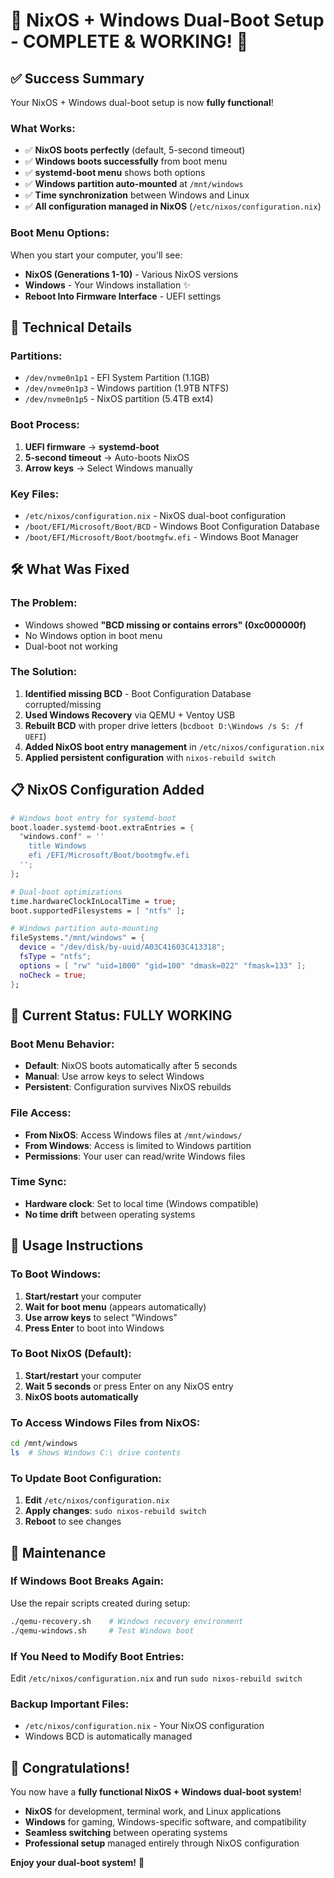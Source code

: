 # 🎉 NixOS + Windows Dual-Boot Setup - COMPLETE & WORKING! 🎉

## ✅ **Success Summary**

Your NixOS + Windows dual-boot setup is now **fully functional**!

### **What Works:**
- ✅ **NixOS boots perfectly** (default, 5-second timeout)
- ✅ **Windows boots successfully** from boot menu
- ✅ **systemd-boot menu** shows both options
- ✅ **Windows partition auto-mounted** at `/mnt/windows`
- ✅ **Time synchronization** between Windows and Linux
- ✅ **All configuration managed in NixOS** (`/etc/nixos/configuration.nix`)

### **Boot Menu Options:**
When you start your computer, you'll see:
- **NixOS (Generations 1-10)** - Various NixOS versions
- **Windows** - Your Windows installation ✨
- **Reboot Into Firmware Interface** - UEFI settings

## 🔧 **Technical Details**

### **Partitions:**
- `/dev/nvme0n1p1` - EFI System Partition (1.1GB)
- `/dev/nvme0n1p3` - Windows partition (1.9TB NTFS)
- `/dev/nvme0n1p5` - NixOS partition (5.4TB ext4)

### **Boot Process:**
1. **UEFI firmware** → **systemd-boot**
2. **5-second timeout** → Auto-boots NixOS
3. **Arrow keys** → Select Windows manually

### **Key Files:**
- `/etc/nixos/configuration.nix` - NixOS dual-boot configuration
- `/boot/EFI/Microsoft/Boot/BCD` - Windows Boot Configuration Database
- `/boot/EFI/Microsoft/Boot/bootmgfw.efi` - Windows Boot Manager

## 🛠️ **What Was Fixed**

### **The Problem:**
- Windows showed **"BCD missing or contains errors" (0xc000000f)**
- No Windows option in boot menu
- Dual-boot not working

### **The Solution:**
1. **Identified missing BCD** - Boot Configuration Database corrupted/missing
2. **Used Windows Recovery** via QEMU + Ventoy USB
3. **Rebuilt BCD** with proper drive letters (`bcdboot D:\Windows /s S: /f UEFI`)
4. **Added NixOS boot entry management** in `/etc/nixos/configuration.nix`
5. **Applied persistent configuration** with `nixos-rebuild switch`

## 📋 **NixOS Configuration Added**

```nix
# Windows boot entry for systemd-boot
boot.loader.systemd-boot.extraEntries = {
  "windows.conf" = ''
    title Windows
    efi /EFI/Microsoft/Boot/bootmgfw.efi
  '';
};

# Dual-boot optimizations
time.hardwareClockInLocalTime = true;
boot.supportedFilesystems = [ "ntfs" ];

# Windows partition auto-mounting  
fileSystems."/mnt/windows" = {
  device = "/dev/disk/by-uuid/A03C41603C413318";
  fsType = "ntfs"; 
  options = [ "rw" "uid=1000" "gid=100" "dmask=022" "fmask=133" ];
  noCheck = true;
};
```

## 🎯 **Current Status: FULLY WORKING**

### **Boot Menu Behavior:**
- **Default**: NixOS boots automatically after 5 seconds
- **Manual**: Use arrow keys to select Windows
- **Persistent**: Configuration survives NixOS rebuilds

### **File Access:**
- **From NixOS**: Access Windows files at `/mnt/windows/`
- **From Windows**: Access is limited to Windows partition
- **Permissions**: Your user can read/write Windows files

### **Time Sync:**
- **Hardware clock**: Set to local time (Windows compatible)
- **No time drift** between operating systems

## 🚀 **Usage Instructions**

### **To Boot Windows:**
1. **Start/restart** your computer
2. **Wait for boot menu** (appears automatically)
3. **Use arrow keys** to select "Windows"
4. **Press Enter** to boot into Windows

### **To Boot NixOS (Default):**
1. **Start/restart** your computer  
2. **Wait 5 seconds** or press Enter on any NixOS entry
3. **NixOS boots automatically**

### **To Access Windows Files from NixOS:**
```bash
cd /mnt/windows
ls  # Shows Windows C:\ drive contents
```

### **To Update Boot Configuration:**
1. **Edit** `/etc/nixos/configuration.nix`
2. **Apply changes**: `sudo nixos-rebuild switch`
3. **Reboot** to see changes

## 🔧 **Maintenance**

### **If Windows Boot Breaks Again:**
Use the repair scripts created during setup:
```bash
./qemu-recovery.sh    # Windows recovery environment
./qemu-windows.sh     # Test Windows boot
```

### **If You Need to Modify Boot Entries:**
Edit `/etc/nixos/configuration.nix` and run `sudo nixos-rebuild switch`

### **Backup Important Files:**
- `/etc/nixos/configuration.nix` - Your NixOS configuration
- Windows BCD is automatically managed

## 🎉 **Congratulations!**

You now have a **fully functional NixOS + Windows dual-boot system**!

- **NixOS** for development, terminal work, and Linux applications
- **Windows** for gaming, Windows-specific software, and compatibility
- **Seamless switching** between operating systems
- **Professional setup** managed entirely through NixOS configuration

**Enjoy your dual-boot system!** 🚀
